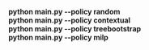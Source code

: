 **python main.py --policy random** \
**python main.py --policy contextual** \
**python main.py --policy treebootstrap** \
**python main.py --policy milp**
